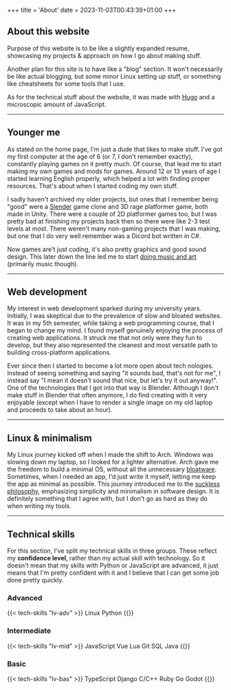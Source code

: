 +++
title = 'About'
date = 2023-11-03T00:43:39+01:00
+++

## About this website

Purpose of this website is to be like a slightly expanded resume, showcasing my projects & approach on how I go about making stuff.

Another plan for this site is to have like a "blog" section. It won't necessarily be like actual blogging, but some minor Linux setting up stuff, or something like cheatsheets for some tools that I use.

As for the technical stuff about the website, it was made with [Hugo](https://gohugo.io/) and a microscopic amount of JavaScript.

---

## Younger me

As stated on the home page, I'm just a dude that likes to make stuff. I've got my first computer at the age of 6 (or 7, I don't remember exactly), constantly playing games on it pretty much. Of course, that lead me to start making my own games and mods for games. Around 12 or 13 years of age I started learning English properly, which helped a lot with finding proper resources. That's about when I started coding my own stuff.

I sadly haven't archived my older projects, but ones that I remember being "good" were a [Slender](https://www.indiedb.com/games/slender-the-eight-pages) game clone and 3D rage platformer game, both made in Unity. There were a couple of 2D platformer games too, but I was pretty bad at finishing my projects back then so there were like 2-3 test levels at most. There weren't many non-gaming projects that I was making, but one that I do very well remember was a Dicord bot written in C#.

Now games are't just coding, it's also pretty graphics and good sound design. This later down the line led me to start [doing music and art](https://tunalad.tumblr.com/) (primarily music though).

---

## Web development

My interest in web development sparked during my university years. Initially, I was skeptical due to the prevalence of slow and bloated websites. It was in my 5th semester, while taking a web programming course, that I began to change my mind. I found myself genuinely enjoying the process of creating web applications. It struck me that not only were they fun to develop, but they also represented the cleanest and most versatile path to building cross-platform applications.

Ever since then I started to become a lot more open about tech nologies. Instead of seeing something and saying "it sounds bad, that's not for me", I instead say "I mean it doesn't sound that nice, but let's try it out anyway!". One of the technologies that I got into that way is Blender. Although I don't make stuff in Blender that often anymore, I do find creating with it very enjoyable (except when I have to render a single image on my old laptop and proceeds to take about an hour).

---

## Linux & minimalism

My Linux journey kicked off when I made the shift to Arch. Windows was slowing down my laptop, so I looked for a lighter alternative. Arch gave me the freedom to build a minimal OS, without all the unnecessary [bloatware](https://en.wikipedia.org/wiki/Software_bloat). Sometimes, when I needed an app, I'd just write it myself, letting me keep the app as minimal as possible. This journey introduced me to the [suckless philosophy](https://suckless.org/philosophy/), emphasizing simplicity and minimalism in software design. It is definitely something that I agree with, but I don't go as hard as they do when writing my tools.

---

## Technical skills

For this section, I've split my technical skills in three groups. These reflect my **confidence level**, rather than my actual skill with technology.
So it doesn't mean that my skills with Python or JavaScript are advanced, it just means that I'm pretty confident with it and I believe that I can get some job done pretty quickly.

### Advanced

{{< tech-skills "lv-adv" >}}
Linux
Python
{{</tech-skills>}}

### Intermediate

{{< tech-skills "lv-mid" >}}
JavaScript
Vue
Lua
Git
SQL
Java
{{</tech-skills>}}

### Basic

{{< tech-skills "lv-bas" >}}
TypeScript
Django
C/C++
Ruby
Go
Godot
{{</tech-skills>}}
